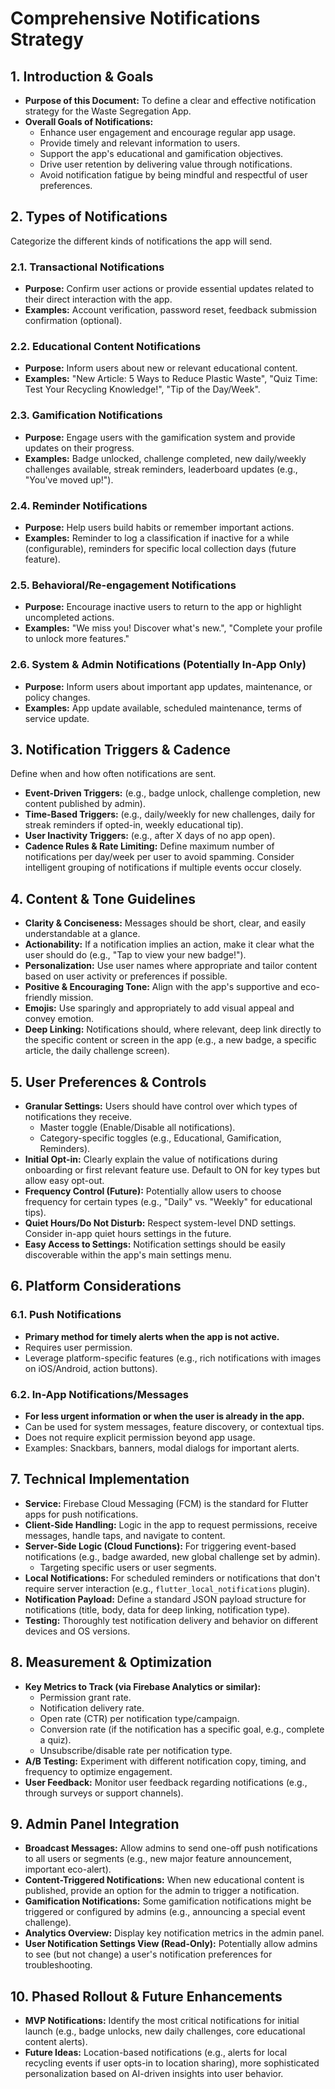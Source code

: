 # Comprehensive Notifications Strategy

## 1. Introduction & Goals

*   **Purpose of this Document:** To define a clear and effective notification strategy for the Waste Segregation App.
*   **Overall Goals of Notifications:**
    *   Enhance user engagement and encourage regular app usage.
    *   Provide timely and relevant information to users.
    *   Support the app's educational and gamification objectives.
    *   Drive user retention by delivering value through notifications.
    *   Avoid notification fatigue by being mindful and respectful of user preferences.

## 2. Types of Notifications

Categorize the different kinds of notifications the app will send.

### 2.1. Transactional Notifications
*   **Purpose:** Confirm user actions or provide essential updates related to their direct interaction with the app.
*   **Examples:** Account verification, password reset, feedback submission confirmation (optional).

### 2.2. Educational Content Notifications
*   **Purpose:** Inform users about new or relevant educational content.
*   **Examples:** "New Article: 5 Ways to Reduce Plastic Waste", "Quiz Time: Test Your Recycling Knowledge!", "Tip of the Day/Week".

### 2.3. Gamification Notifications
*   **Purpose:** Engage users with the gamification system and provide updates on their progress.
*   **Examples:** Badge unlocked, challenge completed, new daily/weekly challenges available, streak reminders, leaderboard updates (e.g., "You've moved up!").

### 2.4. Reminder Notifications
*   **Purpose:** Help users build habits or remember important actions.
*   **Examples:** Reminder to log a classification if inactive for a while (configurable), reminders for specific local collection days (future feature).

### 2.5. Behavioral/Re-engagement Notifications
*   **Purpose:** Encourage inactive users to return to the app or highlight uncompleted actions.
*   **Examples:** "We miss you! Discover what's new.", "Complete your profile to unlock more features."

### 2.6. System & Admin Notifications (Potentially In-App Only)
*   **Purpose:** Inform users about important app updates, maintenance, or policy changes.
*   **Examples:** App update available, scheduled maintenance, terms of service update.

## 3. Notification Triggers & Cadence

Define when and how often notifications are sent.

*   **Event-Driven Triggers:** (e.g., badge unlock, challenge completion, new content published by admin).
*   **Time-Based Triggers:** (e.g., daily/weekly for new challenges, daily for streak reminders if opted-in, weekly educational tip).
*   **User Inactivity Triggers:** (e.g., after X days of no app open).
*   **Cadence Rules & Rate Limiting:** Define maximum number of notifications per day/week per user to avoid spamming. Consider intelligent grouping of notifications if multiple events occur closely.

## 4. Content & Tone Guidelines

*   **Clarity & Conciseness:** Messages should be short, clear, and easily understandable at a glance.
*   **Actionability:** If a notification implies an action, make it clear what the user should do (e.g., "Tap to view your new badge!").
*   **Personalization:** Use user names where appropriate and tailor content based on user activity or preferences if possible.
*   **Positive & Encouraging Tone:** Align with the app's supportive and eco-friendly mission.
*   **Emojis:** Use sparingly and appropriately to add visual appeal and convey emotion.
*   **Deep Linking:** Notifications should, where relevant, deep link directly to the specific content or screen in the app (e.g., a new badge, a specific article, the daily challenge screen).

## 5. User Preferences & Controls

*   **Granular Settings:** Users should have control over which types of notifications they receive.
    *   Master toggle (Enable/Disable all notifications).
    *   Category-specific toggles (e.g., Educational, Gamification, Reminders).
*   **Initial Opt-in:** Clearly explain the value of notifications during onboarding or first relevant feature use. Default to ON for key types but allow easy opt-out.
*   **Frequency Control (Future):** Potentially allow users to choose frequency for certain types (e.g., "Daily" vs. "Weekly" for educational tips).
*   **Quiet Hours/Do Not Disturb:** Respect system-level DND settings. Consider in-app quiet hours settings in the future.
*   **Easy Access to Settings:** Notification settings should be easily discoverable within the app's main settings menu.

## 6. Platform Considerations

### 6.1. Push Notifications
*   **Primary method for timely alerts when the app is not active.**
*   Requires user permission.
*   Leverage platform-specific features (e.g., rich notifications with images on iOS/Android, action buttons).

### 6.2. In-App Notifications/Messages
*   **For less urgent information or when the user is already in the app.**
*   Can be used for system messages, feature discovery, or contextual tips.
*   Does not require explicit permission beyond app usage.
*   Examples: Snackbars, banners, modal dialogs for important alerts.

## 7. Technical Implementation

*   **Service:** Firebase Cloud Messaging (FCM) is the standard for Flutter apps for push notifications.
*   **Client-Side Handling:** Logic in the app to request permissions, receive messages, handle taps, and navigate to content.
*   **Server-Side Logic (Cloud Functions):** For triggering event-based notifications (e.g., badge awarded, new global challenge set by admin).
    *   Targeting specific users or user segments.
*   **Local Notifications:** For scheduled reminders or notifications that don't require server interaction (e.g., `flutter_local_notifications` plugin).
*   **Notification Payload:** Define a standard JSON payload structure for notifications (title, body, data for deep linking, notification type).
*   **Testing:** Thoroughly test notification delivery and behavior on different devices and OS versions.

## 8. Measurement & Optimization

*   **Key Metrics to Track (via Firebase Analytics or similar):**
    *   Permission grant rate.
    *   Notification delivery rate.
    *   Open rate (CTR) per notification type/campaign.
    *   Conversion rate (if the notification has a specific goal, e.g., complete a quiz).
    *   Unsubscribe/disable rate per notification type.
*   **A/B Testing:** Experiment with different notification copy, timing, and frequency to optimize engagement.
*   **User Feedback:** Monitor user feedback regarding notifications (e.g., through surveys or support channels).

## 9. Admin Panel Integration

*   **Broadcast Messages:** Allow admins to send one-off push notifications to all users or segments (e.g., new major feature announcement, important eco-alert).
*   **Content-Triggered Notifications:** When new educational content is published, provide an option for the admin to trigger a notification.
*   **Gamification Notifications:** Some gamification notifications might be triggered or configured by admins (e.g., announcing a special event challenge).
*   **Analytics Overview:** Display key notification metrics in the admin panel.
*   **User Notification Settings View (Read-Only):** Potentially allow admins to see (but not change) a user's notification preferences for troubleshooting.

## 10. Phased Rollout & Future Enhancements

*   **MVP Notifications:** Identify the most critical notifications for initial launch (e.g., badge unlocks, new daily challenges, core educational content alerts).
*   **Future Ideas:** Location-based notifications (e.g., alerts for local recycling events if user opts-in to location sharing), more sophisticated personalization based on AI-driven insights into user behavior. 